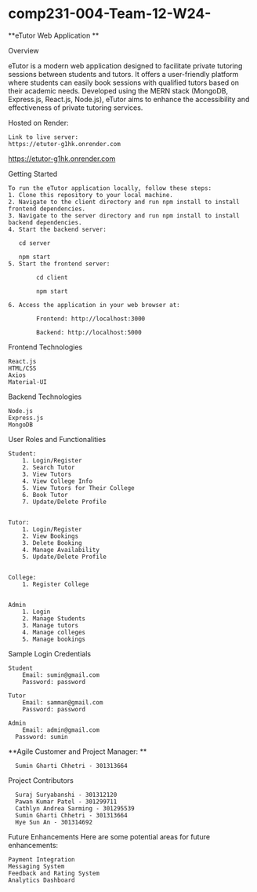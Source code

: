 ﻿# comp231-004-Team-12-W24-
 
**eTutor Web Application
**

Overview

eTutor is a modern web application designed to facilitate private tutoring sessions between students and tutors. It offers a user-friendly platform where students can easily book sessions with qualified tutors based on their academic needs. Developed using the MERN stack (MongoDB, Express.js, React.js, Node.js), eTutor aims to enhance the accessibility and effectiveness of private tutoring services.

Hosted on Render:

    Link to live server:
    https://etutor-g1hk.onrender.com

https://etutor-g1hk.onrender.com


Getting Started

    To run the eTutor application locally, follow these steps:
    1. Clone this repository to your local machine.
    2. Navigate to the client directory and run npm install to install frontend dependencies.
    3. Navigate to the server directory and run npm install to install backend dependencies.
    4. Start the backend server:

       cd server

       npm start
    5. Start the frontend server:

            cd client

            npm start

    6. Access the application in your web browser at:

            Frontend: http://localhost:3000
  
            Backend: http://localhost:5000




Frontend Technologies

    React.js
    HTML/CSS
    Axios
    Material-UI


Backend Technologies

    Node.js
    Express.js
    MongoDB


User Roles and Functionalities
      
    Student:
        1. Login/Register
        2. Search Tutor
        3. View Tutors
        4. View College Info
        5. View Tutors for Their College
        6. Book Tutor
        7. Update/Delete Profile


    Tutor:
        1. Login/Register
        2. View Bookings
        3. Delete Booking
        4. Manage Availability
        5. Update/Delete Profile


    College:
        1. Register College


    Admin
        1. Login
        2. Manage Students
        3. Manage tutors
        4. Manage colleges
        5. Manage bookings

Sample Login Credentials

    Student
        Email: sumin@gmail.com
        Password: password
        
    Tutor
        Email: samman@gmail.com
        Password: password
        
    Admin
        Email: admin@gmail.com
      Password: sumin


**Agile Customer and Project Manager:
**

      Sumin Gharti Chhetri - 301313664


Project Contributors

      Suraj Suryabanshi - 301312120
      Pawan Kumar Patel - 301299711
      Cathlyn Andrea Sarming - 301295539
      Sumin Gharti Chhetri - 301313664
      Hye Sun An - 301314692

Future Enhancements
Here are some potential areas for future enhancements:

    Payment Integration
    Messaging System
    Feedback and Rating System
    Analytics Dashboard
